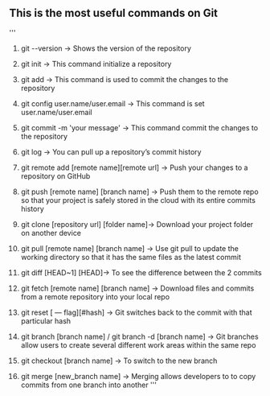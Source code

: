 ## This is the most useful commands on Git  

'''
1. git --version → Shows the version of the repository

2. git init → This command initialize a repository

3. git add → This command is used to commit the changes to the repository

4. git config user.name/user.email → This command is set user.name/user.email

5. git commit -m 'your message' → This command commit the changes to the repository

6. git log → You can pull up a repository’s commit history

7. git remote add [remote name][remote url] → Push your changes to a repository on GitHub

8. git push [remote name] [branch name] → Push them to the remote repo so that your project is safely stored in the cloud with its entire commits history

9. git clone [repository url] [folder name]→ Download your project folder on another device

10. git pull [remote name] [branch name] → Use git pull to update the working directory so that it has the same files as the latest commit

11. git diff [HEAD~1] [HEAD]→ To see the difference between the 2 commits

12. git fetch [remote name] [branch name] → Download files and commits from a remote repository into your local repo

13. git reset [ — flag][#hash] → Git switches back to the commit with that particular hash

14. git branch [branch name] / git branch -d [branch name] → Git branches allow users to create several different work areas within the same repo

15. git checkout [branch name] → To switch to the new branch

16. git merge [new_branch name] → Merging allows developers to to copy commits from one branch into another
'''